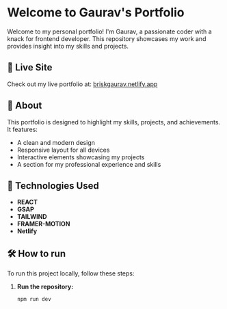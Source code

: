 # Welcome to Gaurav's Portfolio

Welcome to my personal portfolio! I'm Gaurav, a passionate coder with a knack for frontend developer. This repository showcases my work and provides insight into my skills and projects.

## 🚀 Live Site

Check out my live portfolio at: [briskgaurav.netlify.app](https://briskgaurav.netlify.app/)

## 📜 About

This portfolio is designed to highlight my skills, projects, and achievements. It features:
- A clean and modern design
- Responsive layout for all devices
- Interactive elements showcasing my projects
- A section for my professional experience and skills

## 🔧 Technologies Used

- **REACT**
- **GSAP**
- **TAILWIND**
- **FRAMER-MOTION**
- **Netlify**

## 🛠 How to run

To run this project locally, follow these steps:

1. **Run the repository:**
   ```bash
   npm run dev
